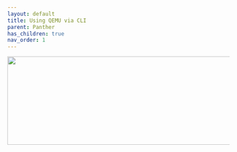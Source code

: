 ```yaml
---
layout: default
title: Using QEMU via CLI
parent: Panther
has_children: true
nav_order: 1
---
```


<p align="center">
  <img width="650" height="200" src="../../../../assets/HeaderQEMUviaCLI.png">
</p>
